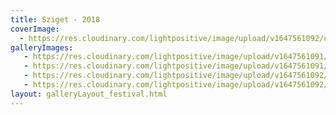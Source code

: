 ```yaml
---
title: Sziget - 2018
coverImage:
  - https://res.cloudinary.com/lightpositive/image/upload/v1647561092/uploads/Sziget%20-%202018/SZ3.jpg
galleryImages:
   - https://res.cloudinary.com/lightpositive/image/upload/v1647561091/uploads/Sziget%20-%202018/SZ1.jpg
   - https://res.cloudinary.com/lightpositive/image/upload/v1647561091/uploads/Sziget%20-%202018/SZ2.jpg
   - https://res.cloudinary.com/lightpositive/image/upload/v1647561092/uploads/Sziget%20-%202018/SZ.jpg
   - https://res.cloudinary.com/lightpositive/image/upload/v1647561092/uploads/Sziget%20-%202018/SZ3.jpg
layout: galleryLayout_festival.html
---
```

